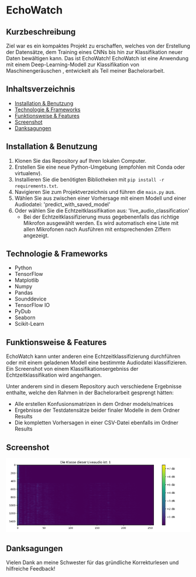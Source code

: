 # EchoWatch

## Kurzbeschreibung
Ziel war es ein kompaktes Projekt zu erschaffen, welches von der Erstellung der Datensätze, dem Training eines CNNs bis hin zur Klassifikation neuer Daten bewältigen kann.
Das ist EchoWatch!
EchoWatch ist eine Anwendung mit einem Deep-Learning-Modell zur Klassifikation von Maschinengeräuschen , entwickelt als Teil meiner Bachelorarbeit.

## Inhaltsverzeichnis
- [Installation & Benutzung](#installation--benutzung)
- [Technologie & Frameworks](#technologie--frameworks)
- [Funktionsweise & Features](#funktionsweise--features)
- [Screenshot](#screenshot)
- [Danksagungen](#danksagungen)


## Installation & Benutzung
1. Klonen Sie das Repository auf Ihren lokalen Computer.
2. Erstellen Sie eine neue Python-Umgebung (empfohlen mit Conda oder virtualenv).
3. Installieren Sie die benötigten Bibliotheken mit `pip install -r requirements.txt`.
4. Navigieren Sie zum Projektverzeichnis und führen die `main.py` aus.
5. Wählen Sie aus zwischen einer Vorhersage mit einem Modell und einer Audiodatei: 'predict_with_saved_model'
6. Oder wählen Sie die Echtzeitklassifikation aus: 'live_audio_classification'
   - Bei der Echtzeitklassifizierung muss gegebenenfalls das richtige Mikrofon ausgewählt werden.
     Es wird automatisch eine Liste mit allen Mikrofonen nach Ausführen mit entsprechenden Ziffern angezeigt.

## Technologie & Frameworks
- Python
- TensorFlow
- Matplotlib
- Numpy
- Pandas
- Sounddevice
- TensorFlow IO
- PyDub
- Seaborn
- Scikit-Learn

## Funktionsweise & Features
EchoWatch kann unter anderen eine Echtzeitklassifizierung durchführen oder mit einem geladenen Modell eine bestimmte Audiodatei klassifizieren.
Ein Screenshot von einem Klassifikationsergebniss der Echtzeitklassifikation wird angehangen.

Unter anderem sind in diesem Repository auch verschiedene Ergebnisse enthalte, welche den Rahmen in der Bachelorarbeit gesprengt hätten:
- Alle erstellen Konfusionsmatrizen in dem Ordner models/matrices
- Ergebnisse der Testdatensätze beider finaler Modelle in dem Ordner Results
- Die kompletten Vorhersagen in einer CSV-Datei ebenfalls im Ordner Results

## Screenshot
![EchoWatch Logo](images/live_classification.png)


## Danksagungen
Vielen Dank an meine Schwester für das gründliche Korrekturlesen und hilfreiche Feedback!


